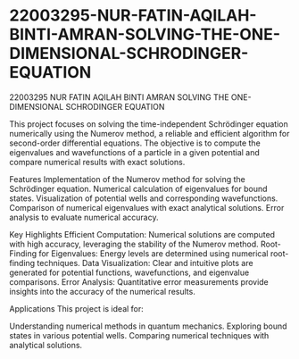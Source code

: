 # 22003295-NUR-FATIN-AQILAH-BINTI-AMRAN-SOLVING-THE-ONE-DIMENSIONAL-SCHRODINGER-EQUATION
22003295 NUR FATIN AQILAH BINTI AMRAN SOLVING THE ONE-DIMENSIONAL SCHRODINGER EQUATION

This project focuses on solving the time-independent Schrödinger equation numerically using the Numerov method, a reliable and efficient algorithm for second-order differential equations. The objective is to compute the eigenvalues and wavefunctions of a particle in a given potential and compare numerical results with exact solutions.

Features
Implementation of the Numerov method for solving the Schrödinger equation.
Numerical calculation of eigenvalues for bound states.
Visualization of potential wells and corresponding wavefunctions.
Comparison of numerical eigenvalues with exact analytical solutions.
Error analysis to evaluate numerical accuracy.

Key Highlights
Efficient Computation: Numerical solutions are computed with high accuracy, leveraging the stability of the Numerov method.
Root-Finding for Eigenvalues: Energy levels are determined using numerical root-finding techniques.
Data Visualization: Clear and intuitive plots are generated for potential functions, wavefunctions, and eigenvalue comparisons.
Error Analysis: Quantitative error measurements provide insights into the accuracy of the numerical results.

Applications
This project is ideal for:

Understanding numerical methods in quantum mechanics.
Exploring bound states in various potential wells.
Comparing numerical techniques with analytical solutions.

